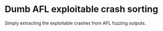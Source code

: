 # Dumb AFL exploitable crash sorting
Simply extracting the exploitable crashes from AFL fuzzing outputs.
